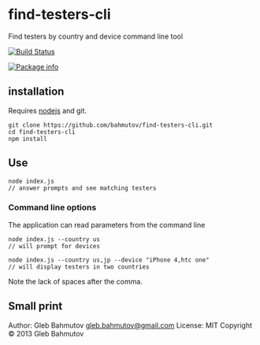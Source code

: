 # find-testers-cli

Find testers by country and device command line tool

[![Build Status](https://travis-ci.org/bahmutov/find-testers-cli.png)](https://travis-ci.org/bahmutov/find-testers-cli)

[![Package info](https://nodei.co/npm/find-testers-cli.png?downloads=true)](https://nodei.co/npm/find-testers-cli.png?downloads=true)

## installation

Requires [nodejs](http://nodejs.org/) and git.

    git clone https://github.com/bahmutov/find-testers-cli.git
    cd find-testers-cli
    npm install

## Use

    node index.js
    // answer prompts and see matching testers

### Command line options

The application can read parameters from the command line

    node index.js --country us
    // will prompt for devices

    node index.js --country us,jp --device "iPhone 4,htc one"
    // will display testers in two countries

Note the lack of spaces after the comma.

## Small print

Author: Gleb Bahmutov <gleb.bahmutov@gmail.com>
License: MIT
Copyright &copy; 2013 Gleb Bahmutov
